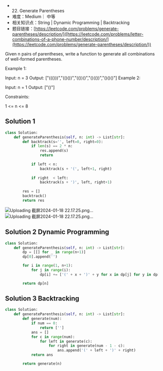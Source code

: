 * 22. Generate Parentheses
* 难度：Medium｜ 中等
* 相关知识点：String | Dynamic Programming | Backtracking
* 题目链接：[https://leetcode.com/problems/generate-parentheses/description/]([https://leetcode.com/problems/letter-combinations-of-a-phone-number/description/](https://leetcode.com/problems/generate-parentheses/description/))


Given n pairs of parentheses, write a function to generate all combinations of well-formed parentheses.

 

Example 1:

Input: n = 3
Output: ["((()))","(()())","(())()","()(())","()()()"]
Example 2:

Input: n = 1
Output: ["()"]
 

Constraints:

1 <= n <= 8

## Solution 1

```python
class Solution:
    def generateParenthesis(self, n: int) -> List[str]:
        def backtrack(s='', left=0, right=0):
            if len(s) == 2 * n:
                res.append(s)
                return
            
            if left < n:
                backtrack(s + '(', left+1, right)
            
            if right  < left:
                backtrack(s + ')', left, right+1)
            
        res = []
        backtrack()
        return res
```
![Uploading 截屏2024-01-18 22.17.25.png…]()
![Uploading 截屏2024-01-18 22.17.25.png…]()


## Solution 2 Dynamic Programming
```python
class Solution:
    def generateParenthesis(self, n: int) -> List[str]:
        dp = [[] for _ in range(n+1)]
        dp[0].append('')

        for i in range(1, n+1):
            for j in range(i):
                dp[i] += ['(' + x + ')' + y for x in dp[j] for y in dp[i-j-1]]

        return dp[n]

```


## Solution 3 Backtracking
```python
class Solution:
    def generateParenthesis(self, n: int) -> List[str]:
        def generate(num):
            if num == 0:
                return ['']
            ans = []
            for c in range(num):
                for left in generate(c):
                    for right in generate(num - 1 - c):
                        ans.append('(' + left + ')' + right)
            return ans

        return generate(n)

```
